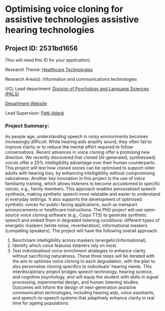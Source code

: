 # Optimising voice cloning for assistive technologies assistive hearing technologies

## Project ID: **2531bd1656**
(You will need this ID for your application)

Research Theme: [Healthcare Technologies](../themes/healthcare-technologies.md)

Research Area(s):
Information and communications technologies

UCL Lead department: [Division of Psychology and Language Sciences (PALS)](../departments/division-of-psychology-and-language-sciences.md)

[Department Website](https://www.ucl.ac.uk/pals)

Lead Supervisor: [Patti Adank](https://profiles.ucl.ac.uk/19877)

### Project Summary:

As people age, understanding speech in noisy environments becomes increasingly difficult. While hearing aids amplify sound, they often fail to improve clarity or to reduce the mental effort required to follow conversations. Recent advances in voice cloning offer a promising new direction. We recently discovered that cloned (AI-generated, synthesised) voices offer a 20% intelligibility advantage over their human counterparts. This project will test how cloned voices can be optimised to support older adults with hearing loss, by enhancing intelligibility without compromising naturalness.
Another key innovation in this project is the use of voice familiarity training, which allows listeners to become accustomed to specific voices, e.g., family members. This approach enables personalised speech synthesis, making synthetic speech more relatable and easier to understand in everyday settings. It also supports the development of optimised synthetic voices for public-facing applications, such as transport announcements or healthcare instructions.
The PhD project will use open-source voice cloning software (e.g., Coqui TTS) to generate synthetic speech and embed them in degraded listening conditions: different types of energetic maskers (white noise, reverberation), informational maskers (competing speakers). The project will have the following overall approach:
1.	Benchmark intelligibility across maskers (energetic/informational).
2.	Identify which voice features listeners rely on most.
3.	Test individualised voice enrichment strategies to enhance clarity without sacrificing naturalness.
These three steps will be iterated with the aim to optimise voice cloning to each degradation, with the plan to also personalise cloning specifics to individuals’ hearing needs.
 This interdisciplinary project bridges speech technology, hearing science, and cognitive psychology, and will equip the student with skills in signal processing, experimental design, and human listening studies. Outcomes will inform the design of next-generation assistive communication technologies, including hearing aids, voice assistants, and speech-to-speech systems that adaptively enhance clarity in real time for ageing populations.
